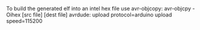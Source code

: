 To build the generated elf into an intel hex file use avr-objcopy:
	avr-objcpy -Oihex [src file] [dest file]
avrdude:
	upload protocol=arduino
	upload speed=115200
